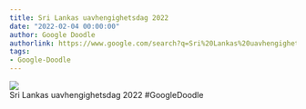 ```yaml
---
title: Sri Lankas uavhengighetsdag 2022
date: "2022-02-04 00:00:00"
author: Google Doodle
authorlink: https://www.google.com/search?q=Sri%20Lankas%20uavhengighetsdag%202022
tags:
- Google-Doodle
---
```

<img src="https://www.google.com/logos/doodles/2022/sri-lanka-independence-day-2022-6753651837109591.2-law.gif" referrerpolicy="no-referrer"><br>Sri Lankas uavhengighetsdag 2022 #GoogleDoodle